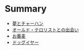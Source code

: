 # Summary

- [夢とチャーハン](./dream-and-fried-rice.md)
- [オールド・テロリストとの出会い](./encounter-with-old-terrorists.md)
- [お蕎麦](./soba.md)
- [ドッグイヤー](./dog-ear.md)

